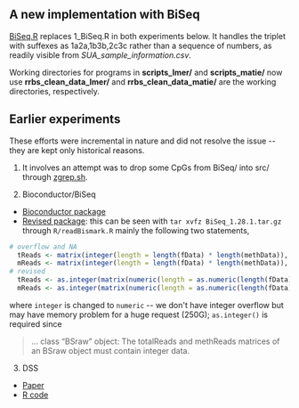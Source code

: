 ## A new implementation with BiSeq

[BiSeq.R](BiSeq.R) replaces 1_BiSeq.R in both experiments below. It handles the triplet with suffexes as 1a2a,1b3b,2c3c rather than a sequence of numbers, as readily visible from *SUA_sample_information.csv*.

Working directories for programs in **scripts_lmer/** and **scripts_matie/** now use **rrbs_clean_data_lmer/** and **rrbs_clean_data_matie/** are the working directories, respectively.

## Earlier experiments

These efforts were incremental in nature and did not resolve the issue -- they are kept only historical reasons.

1. It involves an attempt was to drop some CpGs from BiSeq/ into src/ through [zgrep.sh](zgrep.sh).

2. Bioconductor/BiSeq

* [Bioconductor package](https://www.bioconductor.org/packages/release/bioc/src/contrib/BiSeq_1.28.0.tar.gz)
* [Revised package](BiSeq_1.28.1.tar.gz): this can be seen with `tar xvfz BiSeq_1.28.1.tar.gz` through `R/readBismark.R` mainly the following two statements,
```r
# overflow and NA
  tReads <- matrix(integer(length = length(fData) * length(methData)), nrow=length(fData))
  mReads <- matrix(integer(length = length(fData) * length(methData)), nrow=length(fData))
# revised
  tReads <- as.integer(matrix(numeric(length = as.numeric(length(fData)) * as.numeric(length(methData))), nrow=length(fData)))
  mReads <- as.integer(matrix(numeric(length = as.numeric(length(fData)) * as.numeric(length(methData))), nrow=length(fData)))
```
where `integer` is changed to `numeric` -- we don't have integer overflow but may have memory problem for a huge request (250G); `as.integer()` is required since

> ... class “BSraw” object: The totalReads and methReads matrices of an BSraw object must contain integer data.

3. DSS

* [Paper](https://doi.org/10.1007/s40484-019-0183-8)
* [R code](https://static-content.springer.com/esm/art%3A10.1007%2Fs40484-019-0183-8/MediaObjects/40484_2019_183_MOESM2_ESM.zip)
